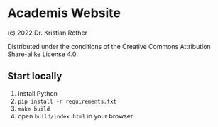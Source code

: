 # Academis Website

(c) 2022 Dr. Kristian Rother

Distributed under the conditions of the Creative Commons Attribution Share-alike License 4.0.


## Start locally

1. install Python
2. `pip install -r requirements.txt`
3. `make build`
4. open `build/index.html` in your browser 
